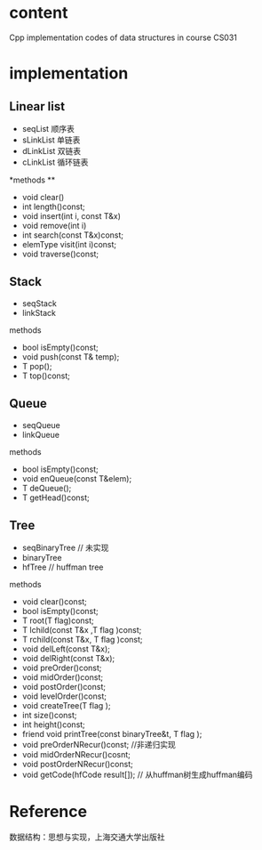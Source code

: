 # content

Cpp implementation codes of data structures in course CS031

# implementation

## Linear list
- seqList 顺序表
- sLinkList 单链表
- dLinkList 双链表
- cLinkList 循环链表

*methods **
- void clear()
- int length()const;
- void insert(int i, const T&x)
- void remove(int i)
- int search(const T&x)const;
- elemType visit(int i)const;
- void traverse()const;

## Stack
- seqStack
- linkStack

methods
- bool isEmpty()const;
- void push(const T& temp);
- T pop();
- T top()const;

## Queue
- seqQueue
- linkQueue

methods
- bool isEmpty()const;
- void enQueue(const T&elem);
- T deQueue();
- T getHead()const;

## Tree
- seqBinaryTree // 未实现
- binaryTree
- hfTree // huffman tree

methods
- void clear()const;
- bool isEmpty()const;
- T root(T flag)const;
- T lchild(const T&x ,T flag )const;
- T rchild(const T&x, T flag )const;
- void delLeft(const T&x);
- void delRight(const T&x);
- void preOrder()const;
- void midOrder()const;
- void postOrder()const;
- void levelOrder()const;
- void createTree(T flag );
- int size()const;
- int height()const;
- friend void printTree(const binaryTree<T>&t, T flag );
- void preOrderNRecur()const; //非递归实现
- void midOrderNRecur()cosnt;
- void postOrderNRecur()const;
- void getCode(hfCode result[]); // 从huffman树生成huffman编码


# Reference
数据结构：思想与实现，上海交通大学出版社
